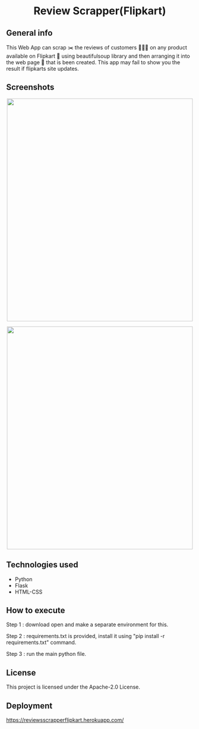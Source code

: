 <h1 align="center">Review Scrapper(Flipkart)</h1>

## General info

This Web App can scrap ✂️ the reviews of customers 👨‍👨‍👦 on any product available on Flipkart 📱 using beautifulsoup library and then arranging it into the web page 🧾 that is been created. This app may fail to show you the result if flipkarts site updates. 

## Screenshots

 <p align="center">
  <img width="500" height="600" src="https://github.com/ItsSuru/Review-Scrapper-Flipkart/blob/master/rev1.PNG">
 </p>

 <p align="center">
  <img width="500" height="600" src="https://github.com/ItsSuru/Review-Scrapper-Flipkart/blob/master/rev2.PNG">
 </p>

## Technologies used
* Python
* Flask 
* HTML-CSS

## How to execute

 Step 1 : download open and make a separate environment for this.
 
 
 Step 2 : requirements.txt is provided, install it using "pip install -r requirements.txt" command.
 
 
 Step 3 : run the main python file.
 

## License

This project is licensed under the Apache-2.0 License. 


## Deployment

<a href="https://reviewsscrapperflipkart.herokuapp.com/">https://reviewsscrapperflipkart.herokuapp.com/<a/>

